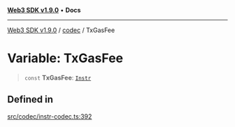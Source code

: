[**Web3 SDK v1.9.0**](../../../README.md) • **Docs**

***

[Web3 SDK v1.9.0](../../../globals.md) / [codec](../README.md) / TxGasFee

# Variable: TxGasFee

> `const` **TxGasFee**: [`Instr`](../type-aliases/Instr.md)

## Defined in

[src/codec/instr-codec.ts:392](https://github.com/Mystic-Nayy/alephium-web3/blob/ee41f5e0e7d7fb0b155fe62f05b2ac03772895ca/packages/web3/src/codec/instr-codec.ts#L392)
